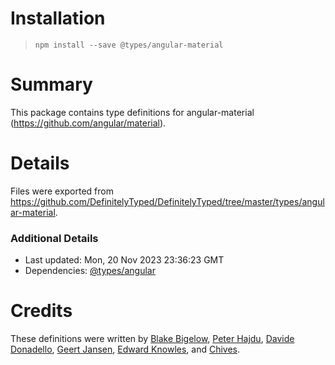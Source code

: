 # Installation
> `npm install --save @types/angular-material`

# Summary
This package contains type definitions for angular-material (https://github.com/angular/material).

# Details
Files were exported from https://github.com/DefinitelyTyped/DefinitelyTyped/tree/master/types/angular-material.

### Additional Details
 * Last updated: Mon, 20 Nov 2023 23:36:23 GMT
 * Dependencies: [@types/angular](https://npmjs.com/package/@types/angular)

# Credits
These definitions were written by [Blake Bigelow](https://github.com/blbigelow), [Peter Hajdu](https://github.com/PeterHajdu), [Davide Donadello](https://github.com/Dona278), [Geert Jansen](https://github.com/geertjansen), [Edward Knowles](https://github.com/eknowles), and [Chives](https://github.com/chivesrs).
